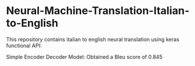 # Neural-Machine-Translation-Italian-to-English
 This repository contains italian to english neural translation using keras functional API:
 
 
 Simple Encoder Decoder Model: Obtained a Bleu score of 0.845
 
